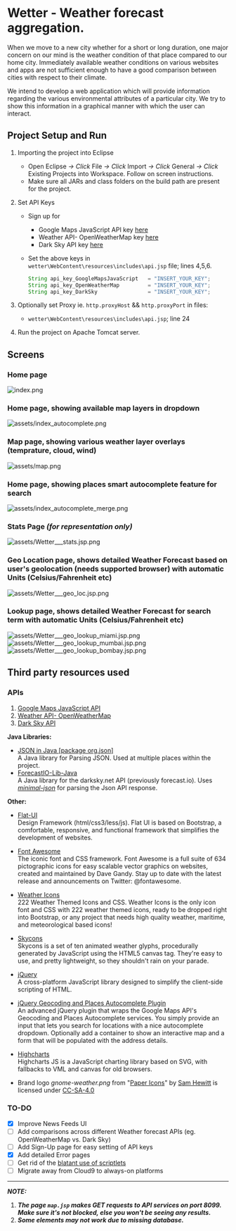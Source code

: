 # Wetter - Weather forecast aggregation.

When we move to a new city whether for a short or long duration, one major concern on our mind is the weather condition of that place compared to our home city. Immediately available weather conditions on various websites and apps are not sufficient enough to have a good comparison between cities with respect to their climate.

We intend to develop a web application which will provide information regarding the various environmental attributes of a particular city. We try to show this information in a graphical manner with which the user can interact.

## Project Setup and Run
1. Importing the project into Eclipse
   - Open Eclipse *-> Click* File *-> Click* Import *-> Click* General *-> Click* Existing Projects into Workspace. Follow on screen instructions.
   - Make sure all JARs and class folders on the build path are present for the project.
2. Set API Keys
   - Sign up for 
      - Google Maps JavaScript API key [here](https://accounts.google.com/ServiceLogin?passive=true&continue=https%3A%2F%2Fdevelopers.google.com%2Fmaps%2Fdocumentation%2Fjavascript%2F&service=ahsid#identifier)
      - Weather API- OpenWeatherMap key [here](https://home.openweathermap.org/users/sign_up)
      - Dark Sky API key [here](https://darksky.net/dev/register)
   - Set the above keys in `wetter\WebContent\resources\includes\api.jsp` file; lines 4,5,6.
     
     ```Java
     String api_key_GoogleMapsJavaScript   = "INSERT_YOUR_KEY";
     String api_key_OpenWeatherMap         = "INSERT_YOUR_KEY";
     String api_key_DarkSky                = "INSERT_YOUR_KEY";
     ```
3. Optionally set Proxy ie. `http.proxyHost` && `http.proxyPort` in files:
   - `wetter\WebContent\resources\includes\api.jsp`; line 24

4. Run the project on Apache Tomcat server.

## Screens

### Home page
![index.png](https://gitlab.com/user501254/Wetter/raw/b80b165a57036319d80d3e59919c3fa1a4719eb7/assets/index.png)  
  

### Home page, showing available map layers in dropdown
![assets/index_autocomplete.png](https://gitlab.com/user501254/Wetter/raw/b80b165a57036319d80d3e59919c3fa1a4719eb7/assets/index_maps.png)  
  

### Map page, showing various weather layer overlays (temprature, cloud, wind)
![assets/map.png](https://gitlab.com/user501254/Wetter/raw/b80b165a57036319d80d3e59919c3fa1a4719eb7/assets/map.png)  
  

### Home page, showing places smart autocomplete feature for search
![assets/index_autocomplete_merge.png](https://gitlab.com/user501254/Wetter/raw/b80b165a57036319d80d3e59919c3fa1a4719eb7/assets/index_autocomplete_merge.png)  
  

### Stats Page _(for representation only)_
![assets/Wetter___stats.jsp.png](https://gitlab.com/user501254/Wetter/raw/b80b165a57036319d80d3e59919c3fa1a4719eb7/assets/Wetter___stats.jsp.png)  
  

### Geo Location page, shows detailed Weather Forecast based on user's geolocation (needs supported browser) with automatic Units (Celsius/Fahrenheit etc)
![assets/Wetter___geo_loc.jsp.png](https://gitlab.com/user501254/Wetter/raw/b80b165a57036319d80d3e59919c3fa1a4719eb7/assets/Wetter___geo_loc.jsp.png)  
  

### Lookup page, shows detailed Weather Forecast for search term with automatic Units (Celsius/Fahrenheit etc)
![assets/Wetter___geo_lookup_miami.jsp.png ](https://gitlab.com/user501254/Wetter/raw/b80b165a57036319d80d3e59919c3fa1a4719eb7/assets/Wetter___geo_lookup_miami.jsp.png)  
![assets/Wetter___geo_lookup_mumbai.jsp.png ](https://gitlab.com/user501254/Wetter/raw/b80b165a57036319d80d3e59919c3fa1a4719eb7/assets/Wetter___geo_lookup_mumbai.jsp.png)  
![assets/Wetter___geo_lookup_bombay.jsp.png ](https://gitlab.com/user501254/Wetter/raw/b80b165a57036319d80d3e59919c3fa1a4719eb7/assets/Wetter___geo_lookup_bombay.jsp.png)  


## Third party resources used
### APIs 
1. [Google Maps JavaScript API](https://developers.google.com/maps/documentation/javascript/)
2. [Weather API- OpenWeatherMap](https://openweathermap.org/api)
3. [Dark Sky API](https://darksky.net/dev/)

**Java Libraries:**

- [JSON in Java [package org.json]](https://github.com/stleary/JSON-java)  
A Java library for Parsing JSON. Used at multiple places within the project.
- [ForecastIO-Lib-Java](https://github.com/dvdme/forecastio-lib-java)  
A Java library for the darksky.net API (previously forecast.io). Uses *[minimal-json](https://github.com/ralfstx/minimal-json)* for parsing the Json API response.

**Other:**
- [Flat-UI](https://github.com/designmodo/Flat-UI/)  
Design Framework (html/css3/less/js). Flat UI is based on Bootstrap, a comfortable, responsive, and functional framework that simplifies the development of websites.

- [Font Awesome](https://github.com/FortAwesome/Font-Awesome)  
The iconic font and CSS framework.
Font Awesome is a full suite of 634 pictographic icons for easy scalable vector graphics on websites, created and maintained by Dave Gandy. Stay up to date with the latest release and announcements on Twitter: @fontawesome.

- [Weather Icons](https://github.com/erikflowers/weather-icons)  
222 Weather Themed Icons and CSS.
Weather Icons is the only icon font and CSS with 222 weather themed icons, ready to be dropped right into Bootstrap, or any project that needs high quality weather, maritime, and meteorological based icons!

- [Skycons](https://github.com/torryharris/Skycons)  
Skycons is a set of ten animated weather glyphs, procedurally generated by JavaScript using the HTML5 canvas tag. They're easy to use, and pretty lightweight, so they shouldn't rain on your parade.

- [jQuery](https://github.com/jquery/jquery)  
A cross-platform JavaScript library designed to simplify the client-side scripting of HTML.

- [jQuery Geocoding and Places Autocomplete Plugin](https://github.com/ubilabs/geocomplete)  
An advanced jQuery plugin that wraps the Google Maps API's Geocoding and Places Autocomplete services. You simply provide an input that lets you search for locations with a nice autocomplete dropdown. Optionally add a container to show an interactive map and a form that will be populated with the address details.

- [Highcharts](https://github.com/highcharts/highcharts)  
Highcharts JS is a JavaScript charting library based on SVG, with fallbacks to VML and canvas for old browsers.

- Brand logo _gnome-weather.png_ from "[Paper Icons](http://snwh.org/paper/icons)" by [Sam Hewitt](http://samuelhewitt.com/) is licensed under [CC-SA-4.0](http://creativecommons.org/licenses/by-sa/4.0/)  

### TO-DO
- [x] Improve News Feeds UI
- [ ] Add comparisons across different Weather forecast APIs (eg. OpenWeatherMap vs. Dark Sky)
- [ ] Add Sign-Up page for easy setting of API keys
- [x] Add detailed Error pages
- [ ] Get rid of the [blatant use of scriptlets](https://stackoverflow.com/a/3180202/2534513)
- [ ] Migrate away from Cloud9 to always-on platforms

___

**_NOTE:_**  
1. **_The page `map.jsp` makes GET requests to API services on port 8099. Make sure it's not blocked, else you won't be seeing any results._**  
2. **_Some elements may not work due to missing database._**
